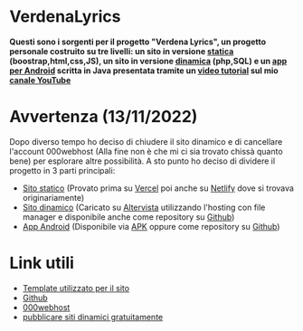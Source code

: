 # VerdenaLyrics
__Questi sono i sorgenti per il progetto "Verdena Lyrics", un progetto personale costruito su tre livelli: un sito in versione [statica](https://verdena-lyrics.vercel.app/) (boostrap,html,css,JS), un sito in versione [dinamica](http://verdenalyrics.altervista.org/index.php) (php,SQL) e un [app per Android](https://github.com/mattiaudisio/verdenalyrics-android) scritta in Java presentata tramite un [video tutorial](https://www.youtube.com/watch?v=WiWBWVgrXvY) sul mio [canale YouTube](https://www.youtube.com/channel/UCdoga4BQsPGabAhT0-xZbIQ)__

# Avvertenza (13/11/2022)
Dopo diverso tempo ho deciso di chiudere il sito dinamico e di cancellare l'account 000webhost (Alla fine non è che mi ci sia trovato chissà quanto bene) per esplorare altre possibilità. A sto punto ho deciso di dividere il progetto in 3 parti principali:
  - [Sito statico](https://verdenalyrics.netlify.app/index.html) (Provato prima su [Vercel](https://vercel.com) poi anche su [Netlify](https://app.netlify.com/) dove si trovava originariamente)
  - [Sito dinamico](http://verdenalyrics.altervista.org/index.php) (Caricato su [Altervista](https://it.altervista.org/crea-sito-gratis.php) utilizzando l'hosting con file manager e disponibile anche come repository su [Github](https://github.com/mattiaudisio/verdenalyrics-dynamic))
  - [App Android](https://github.com/mattiaudisio/verdenalyrics-android) (Disponibile via [APK](https://github.com/mattiaudisio/verdenalyrics-android/blob/main/verdenaLyricsApp.apk?raw=true) oppure come repository su [Github](https://github.com/mattiaudisio/verdenalyrics-android))

# Link utili
- [Template utilizzato per il sito](https://bootstrapmade.com/day-multipurpose-html-template-for-free/)<br />
- [Github](https://github.com/)<br />
- [000webhost](https://www.000webhost.com/)<br />
- [pubblicare siti dinamici gratuitamente](https://www.youtube.com/watch?v=uCi8F6z4V2Y)<br />

